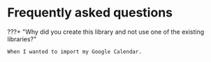 # Frequently asked questions
???+ "Why did you create this library and not use one of the existing libraries?"

    When I wanted to import my Google Calendar.
